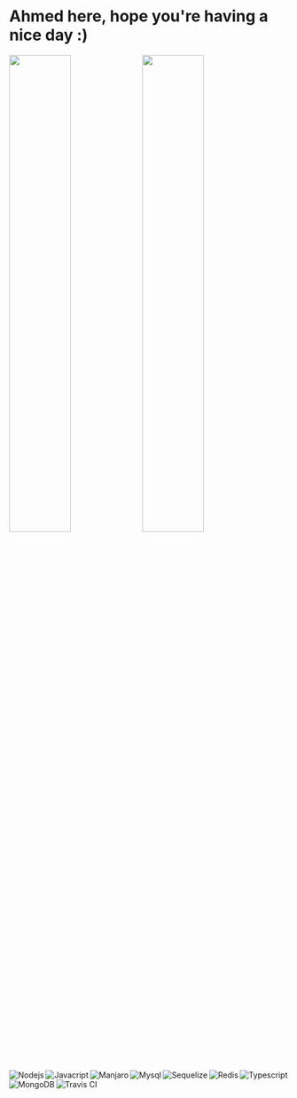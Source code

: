 # Ahmed here, hope you're having a nice day :)

<img align="left" width="47%" src="https://github-readme-stats.vercel.app/api?username=Ahmed-Shakeel-798&show_icons=true&theme=dracula" />

<img align="left" width="47%" src="https://github-readme-stats.vercel.app/api/top-langs/?username=Ahmed-Shakeel-798&layout=compact" />

<img align="left" alt="Nodejs" src="https://img.shields.io/badge/node.js-6DA55F?style=for-the-badge&logo=node.js&logoColor=white" />
<img align="left" alt="Javacript" src="https://img.shields.io/badge/javascript-%23323330.svg?style=for-the-badge&logo=javascript&logoColor=%23F7DF1E" />
<img alt="Typescript" src="https://img.shields.io/badge/typescript-%23007ACC.svg?style=for-the-badge&logo=typescript&logoColor=white" />

<img align="left" alt="Manjaro" src="https://img.shields.io/badge/Manjaro-35BF5C?style=for-the-badge&logo=Manjaro&logoColor=white" />
<img align="left" alt="Mysql" src="https://img.shields.io/badge/mysql-%2300f.svg?style=for-the-badge&logo=mysql&logoColor=white" />
<img align="left" alt="Sequelize" src="https://img.shields.io/badge/Sequelize-52B0E7?style=for-the-badge&logo=Sequelize&logoColor=white" />
<img align="left" alt="Redis" src="https://img.shields.io/badge/redis-%23DD0031.svg?style=for-the-badge&logo=redis&logoColor=white" />
<img align="left" alt="MongoDB" src="https://img.shields.io/badge/MongoDB-%234ea94b.svg?style=for-the-badge&logo=mongodb&logoColor=white" />
<img align="left" alt="Travis CI" src="https://img.shields.io/badge/travis%20ci-%232B2F33.svg?style=for-the-badge&logo=travis&logoColor=white" />





